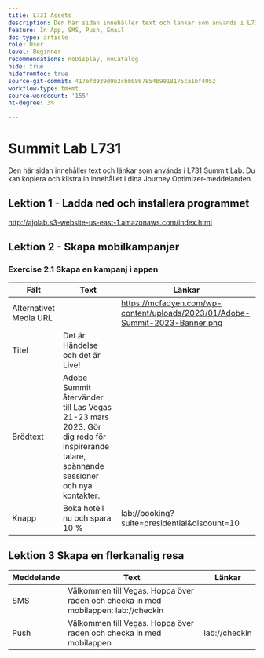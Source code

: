 ```yaml
---
title: L731 Assets
description: Den här sidan innehåller text och länkar som används i L731 Summit Lab.
feature: In App, SMS, Push, Email
doc-type: article
role: User
level: Beginner
recommendations: noDisplay, noCatalog
hide: true
hidefromtoc: true
source-git-commit: 417efd939d9b2cbb0867854b9918175ca1bf4052
workflow-type: tm+mt
source-wordcount: '155'
ht-degree: 3%

---
```



# Summit Lab L731

Den här sidan innehåller text och länkar som används i L731 Summit Lab. Du kan kopiera och klistra in innehållet i dina Journey Optimizer-meddelanden.

## Lektion 1 - Ladda ned och installera programmet

http://ajolab.s3-website-us-east-1.amazonaws.com/index.html

## Lektion 2 - Skapa mobilkampanjer

### Exercise 2.1 Skapa en kampanj i appen

| Fält | Text | Länkar |
|----|----|----|
| Alternativet Media URL |  | https://mcfadyen.com/wp-content/uploads/2023/01/Adobe-Summit-2023-Banner.png |
| Titel | Det är Händelse och det är Live! |  |
| Brödtext | Adobe Summit återvänder till Las Vegas 21-23 mars 2023. Gör dig redo för inspirerande talare, spännande sessioner och nya kontakter. |  |
| Knapp | Boka hotell nu och spara 10 % | lab://booking?suite=presidential&amp;discount=10 |


## Lektion 3 Skapa en flerkanalig resa

| Meddelande | Text | Länkar |
|----|----|----|
| SMS | Välkommen till Vegas. Hoppa över raden och checka in med mobilappen: lab://checkin |  |
| Push | Välkommen till Vegas. Hoppa över raden och checka in med mobilappen | lab://checkin |
